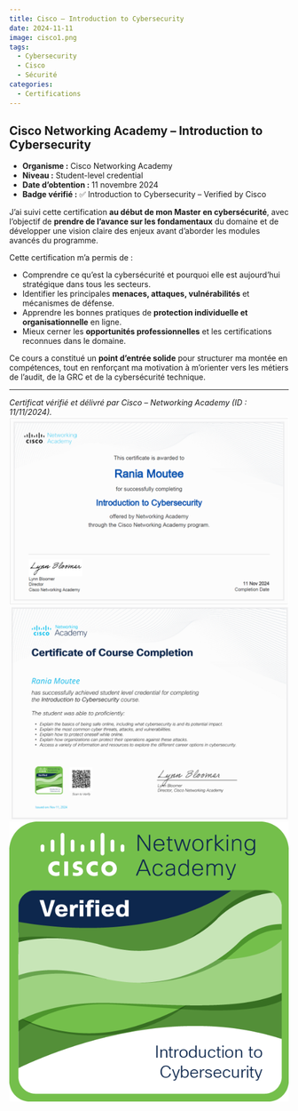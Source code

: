 ```yaml
---
title: Cisco – Introduction to Cybersecurity
date: 2024-11-11
image: cisco1.png
tags: 
  - Cybersecurity
  - Cisco
  - Sécurité
categories:
  - Certifications
---
```

## Cisco Networking Academy – Introduction to Cybersecurity

- **Organisme :** Cisco Networking Academy
- **Niveau :** Student-level credential
- **Date d’obtention :** 11 novembre 2024
- **Badge vérifié :** ✅ Introduction to Cybersecurity – Verified by Cisco

J’ai suivi cette certification **au début de mon Master en cybersécurité**, avec l’objectif de **prendre de l’avance sur les fondamentaux** du domaine et de développer une vision claire des enjeux avant d’aborder les modules avancés du programme.

Cette certification m’a permis de :

- Comprendre ce qu’est la cybersécurité et pourquoi elle est aujourd’hui stratégique dans tous les secteurs.
- Identifier les principales **menaces, attaques, vulnérabilités** et mécanismes de défense.
- Apprendre les bonnes pratiques de **protection individuelle et organisationnelle** en ligne.
- Mieux cerner les **opportunités professionnelles** et les certifications reconnues dans le domaine.

Ce cours a constitué un **point d’entrée solide** pour structurer ma montée en compétences, tout en renforçant ma motivation à m’orienter vers les métiers de l’audit, de la GRC et de la cybersécurité technique.

---

*Certificat vérifié et délivré par Cisco – Networking Academy (ID : 11/11/2024).*
![Certificat 1](cisco1.png) ![Certificat 2](cisco2.png)
![Badge](badge.png)
